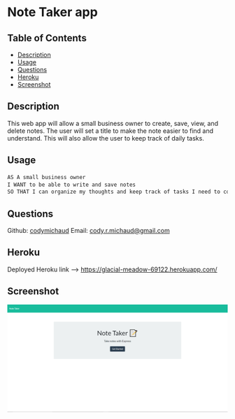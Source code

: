 # Note Taker app

## Table of Contents
- [Description](#description)
- [Usage](#usage)
- [Questions](#questions)
- [Heroku](#heroku)
- [Screenshot](#screenshot)

## Description
This web app will allow a small business owner to create, save, view, and delete notes. The user will set a title to make the note easier to find and understand. This will also allow the user to keep track of daily tasks.

## Usage
```md
AS A small business owner
I WANT to be able to write and save notes
SO THAT I can organize my thoughts and keep track of tasks I need to complete
```

## Questions
Github: [codymichaud](https://github.com/codymichaud)
Email: cody.r.michaud@gmail.com

## Heroku

Deployed Heroku link --> https://glacial-meadow-69122.herokuapp.com/

## Screenshot

![](hw_imgs/Notetaker.PNG)